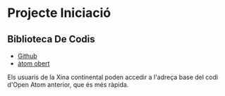 # Projecte Iniciació

## Biblioteca De Codis

* [Github](https://github.com/3TiSite)
* [àtom obert](https://atomgit.com/orgs/3ti)

Els usuaris de la Xina continental poden accedir a l'adreça base del codi d'Open Atom anterior, que és més ràpida.

